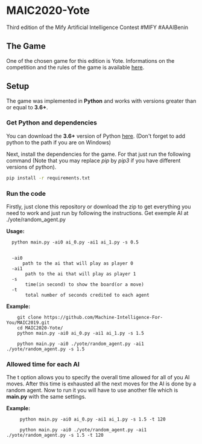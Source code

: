 # MAIC2020-Yote
Third edition of the Mify Artificial Intelligence Contest #MIFY #AAAIBenin



## The Game

One of the chosen game for this edition is Yote.  Informations on the competition and the rules of the game is available [here](https://maic.mify-ai.com/maic2019).

## Setup

The game was implemented in **Python** and works with versions greater than or equal to **3.6+**.

### Get Python and dependencies


You can download the **3.6+** version of Python [here](https://www.python.org/downloads/).
(Don't forget to add python to the path if you are on Windows)

Next, install the dependencies for the game. For that just run the following command (Note that you may replace *pip* by *pip3* if you have different versions of python).


```bash
pip install -r requirements.txt
```

### Run the code

Firstly, just clone this repository or download the zip to get everything you need to work and just run by following the instructions. Get exemple AI at ./yote/random_agent.py


**Usage:**

      python main.py -ai0 ai_0.py -ai1 ai_1.py -s 0.5


      -ai0 
          path to the ai that will play as player 0
      -ai1 
           path to the ai that will play as player 1
      -s 
           time(in second) to show the board(or a move)
      -t
           total number of seconds credited to each agent


**Example:**

        git clone https://github.com/Machine-Intelligence-For-You/MAIC2019.git
        cd MAIC2020-Yote/
        python main.py -ai0 ai_0.py -ai1 ai_1.py -s 1.5

        python main.py -ai0 ./yote/random_agent.py -ai1 ./yote/random_agent.py -s 1.5



### Allowed time for each AI
The t option allows you to specify the overall time allowed for all of you AI moves. After this time is exhausted all the next moves for the AI is done by a random agent.
Now to run it you will have to use another file which is **main.py** with the same settings.

**Example:**

         python main.py -ai0 ai_0.py -ai1 ai_1.py -s 1.5 -t 120

         python main.py -ai0 ./yote/random_agent.py -ai1 ./yote/random_agent.py -s 1.5 -t 120
